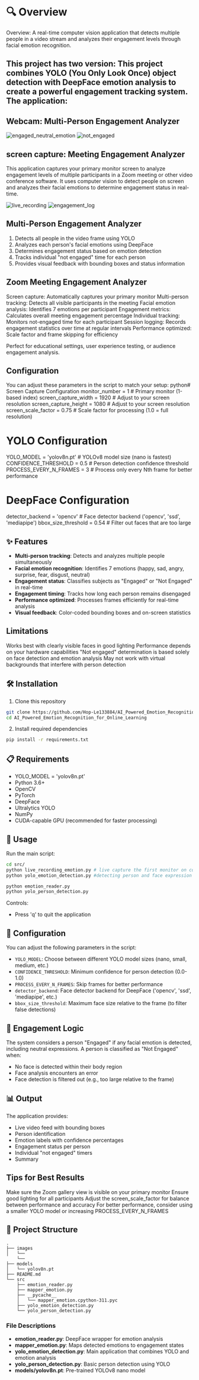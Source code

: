 # 🔍 Overview
Overview: A real-time computer vision application that detects multiple people in a video stream and analyzes their engagement levels through facial emotion recognition.


## This project has two version: This project combines YOLO (You Only Look Once) object detection with DeepFace emotion analysis to create a powerful engagement tracking system. The application:

## Webcam: Multi-Person Engagement Analyzer

![engaged_neutral_emotion](https://github.com/user-attachments/assets/e38ff29b-7f76-4928-b758-409aaf0182bb)
![not_engaged](https://github.com/user-attachments/assets/32a80cfd-3d2c-4778-abf4-6f1ca762809b)

## screen capture: Meeting Engagement Analyzer

This application captures your primary monitor screen to analyze engagement levels of multiple participants in a Zoom meeting or other video conference software. It uses computer vision to detect people on screen and analyzes their facial emotions to determine engagement status in real-time.

![live_recording](https://github.com/user-attachments/assets/84c2e29e-86b9-4b4c-8e1a-eff761ebbb19)
![engagement_log](https://github.com/user-attachments/assets/ba2af34a-a60b-48da-a701-4ee658a68d88)




## Multi-Person Engagement Analyzer

1. Detects all people in the video frame using YOLO
2. Analyzes each person's facial emotions using DeepFace 
3. Determines engagement status based on emotion detection
4. Tracks individual "not engaged" time for each person
5. Provides visual feedback with bounding boxes and status information

## Zoom Meeting Engagement Analyzer

Screen capture: Automatically captures your primary monitor
Multi-person tracking: Detects all visible participants in the meeting
Facial emotion analysis: Identifies 7 emotions per participant
Engagement metrics: Calculates overall meeting engagement percentage
Individual tracking: Monitors not-engaged time for each participant
Session logging: Records engagement statistics over time at regular intervals
Performance optimized: Scale factor and frame skipping for efficiency


Perfect for educational settings, user experience testing, or audience engagement analysis.

## Configuration
You can adjust these parameters in the script to match your setup:
python# Screen Capture Configuration
monitor_number = 1                 # Primary monitor (1-based index)
screen_capture_width = 1920        # Adjust to your screen resolution
screen_capture_height = 1080       # Adjust to your screen resolution
screen_scale_factor = 0.75         # Scale factor for processing (1.0 = full resolution)

# YOLO Configuration
YOLO_MODEL = 'yolov8n.pt'          # YOLOv8 model size (nano is fastest)
CONFIDENCE_THRESHOLD = 0.5         # Person detection confidence threshold
PROCESS_EVERY_N_FRAMES = 3         # Process only every Nth frame for better performance

# DeepFace Configuration
detector_backend = 'opencv'        # Face detector backend ('opencv', 'ssd', 'mediapipe')
bbox_size_threshold = 0.54         # Filter out faces that are too large
## ✨ Features

- **Multi-person tracking**: Detects and analyzes multiple people simultaneously
- **Facial emotion recognition**: Identifies 7 emotions (happy, sad, angry, surprise, fear, disgust, neutral)
- **Engagement status**: Classifies subjects as "Engaged" or "Not Engaged" in real-time
- **Engagement timing**: Tracks how long each person remains disengaged
- **Performance optimized**: Processes frames efficiently for real-time analysis
- **Visual feedback**: Color-coded bounding boxes and on-screen statistics

## Limitations

Works best with clearly visible faces in good lighting
Performance depends on your hardware capabilities
"Not engaged" determination is based solely on face detection and emotion analysis
May not work with virtual backgrounds that interfere with person detection

## 🛠️ Installation

1. Clone this repository
```bash
git clone https://github.com/Hop-Le133884/AI_Powered_Emotion_Recognition_for_Online_Learning
cd AI_Powered_Emotion_Recognition_for_Online_Learning
```

2. Install required dependencies
```bash
pip install -r requirements.txt
```

## 📋 Requirements

- YOLO_MODEL = 'yolov8n.pt'
- Python 3.6+
- OpenCV
- PyTorch
- DeepFace
- Ultralytics YOLO
- NumPy
- CUDA-capable GPU (recommended for faster processing)

## 🚀 Usage

Run the main script:

```bash
cd src/
python live_recording_emotion.py # live capture the first monitor on computer
python yolo_emotion_detection.py #detecting person and face expression through webcam
```
``` bash (other) to explore
python emotion_reader.py
python yolo_person_detection.py
```

Controls:
- Press 'q' to quit the application

## 🔧 Configuration

You can adjust the following parameters in the script:

- `YOLO_MODEL`: Choose between different YOLO model sizes (nano, small, medium, etc.)
- `CONFIDENCE_THRESHOLD`: Minimum confidence for person detection (0.0-1.0)
- `PROCESS_EVERY_N_FRAMES`: Skip frames for better performance
- `detector_backend`: Face detector backend for DeepFace ('opencv', 'ssd', 'mediapipe', etc.)
- `bbox_size_threshold`: Maximum face size relative to the frame (to filter false detections)

## 🧪 Engagement Logic

The system considers a person "Engaged" if any facial emotion is detected, including neutral expressions. A person is classified as "Not Engaged" when:

- No face is detected within their body region
- Face analysis encounters an error
- Face detection is filtered out (e.g., too large relative to the frame)

## 📊 Output

The application provides:

- Live video feed with bounding boxes
- Person identification
- Emotion labels with confidence percentages
- Engagement status per person
- Individual "not engaged" timers
- Summary

## Tips for Best Results

Make sure the Zoom gallery view is visible on your primary monitor
Ensure good lighting for all participants
Adjust the screen_scale_factor for balance between performance and accuracy
For better performance, consider using a smaller YOLO model or increasing PROCESS_EVERY_N_FRAMES

## 📁 Project Structure

```
.
├── images
│   └──
    └── 
├── models
│   └── yolov8n.pt
├── README.md
└── src
    ├── emotion_reader.py
    ├── mapper_emotion.py
    ├── __pycache__
    │   └── mapper_emotion.cpython-311.pyc
    ├── yolo_emotion_detection.py
    └── yolo_person_detection.py
```

### File Descriptions

- **emotion_reader.py**: DeepFace wrapper for emotion analysis
- **mapper_emotion.py**: Maps detected emotions to engagement states
- **yolo_emotion_detection.py**: Main application that combines YOLO and emotion analysis
- **yolo_person_detection.py**: Basic person detection using YOLO
- **models/yolov8n.pt**: Pre-trained YOLOv8 nano model
